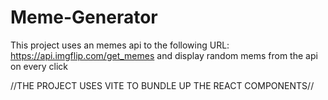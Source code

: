 # Meme-Generator
This project uses an memes api to the following URL: https://api.imgflip.com/get_memes
 and display random mems from the api on every click
 
 //THE PROJECT USES VITE TO BUNDLE UP THE REACT COMPONENTS//

